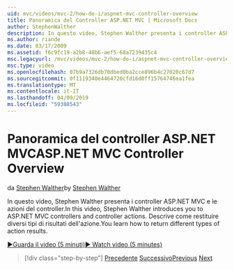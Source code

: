 ```yaml
---
uid: mvc/videos/mvc-2/how-do-i/aspnet-mvc-controller-overview
title: Panoramica del Controller ASP.NET MVC | Microsoft Docs
author: StephenWalther
description: In questo video, Stephen Walther presenta i controller ASP.NET MVC e le azioni del controller. Descrive come restituire diversi tipi di risultati dell'azione.
ms.author: riande
ms.date: 03/17/2009
ms.assetid: f6c9fc19-a2b8-48b6-aef5-68a7239435c4
msc.legacyurl: /mvc/videos/mvc-2/how-do-i/aspnet-mvc-controller-overview
msc.type: video
ms.openlocfilehash: 07b9a7326db70dbed0ba2cce896b4c27020c67d7
ms.sourcegitcommit: 0f1119340e4464720cfd16d0ff15764746ea1fea
ms.translationtype: MT
ms.contentlocale: it-IT
ms.lasthandoff: 04/09/2019
ms.locfileid: "59388543"
---
```

# <a name="aspnet-mvc-controller-overview"></a><span data-ttu-id="d9874-104">Panoramica del controller ASP.NET MVC</span><span class="sxs-lookup"><span data-stu-id="d9874-104">ASP.NET MVC Controller Overview</span></span>

<span data-ttu-id="d9874-105">da [Stephen Walther](https://github.com/StephenWalther)</span><span class="sxs-lookup"><span data-stu-id="d9874-105">by [Stephen Walther](https://github.com/StephenWalther)</span></span>

<span data-ttu-id="d9874-106">In questo video, Stephen Walther presenta i controller ASP.NET MVC e le azioni del controller.</span><span class="sxs-lookup"><span data-stu-id="d9874-106">In this video, Stephen Walther introduces you to ASP.NET MVC controllers and controller actions.</span></span> <span data-ttu-id="d9874-107">Descrive come restituire diversi tipi di risultati dell'azione.</span><span class="sxs-lookup"><span data-stu-id="d9874-107">You learn how to return different types of action results.</span></span>

[<span data-ttu-id="d9874-108">&#9654;Guarda il video (5 minuti)</span><span class="sxs-lookup"><span data-stu-id="d9874-108">&#9654; Watch video (5 minutes)</span></span>](https://channel9.msdn.com/Blogs/ASP-NET-Site-Videos/aspnet-mvc-controller-overview)

> [!div class="step-by-step"]
> <span data-ttu-id="d9874-109">[Precedente](understanding-models-views-and-controllers.md)
> [Successivo](understanding-controllers-controller-actions-and-action-results.md)</span><span class="sxs-lookup"><span data-stu-id="d9874-109">[Previous](understanding-models-views-and-controllers.md)
[Next](understanding-controllers-controller-actions-and-action-results.md)</span></span>
